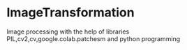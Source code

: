 # ImageTransformation
Image processing with the help of libraries PIL,cv2,cv,google.colab.patchesm and python programming
